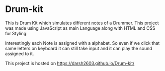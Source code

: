 # Drum-kit
This is Drum Kit which simulates different notes of a Drummer. This project was made using JavaScript as main Language along with HTML and CSS for Styling

Interestingly each Note is assigned with a alphabet. So even if we click that same letters on keyboard it can still take input and it can play the sound assigned to it.

This project is hosted on https://darsh2603.github.io/Drum-kit/
